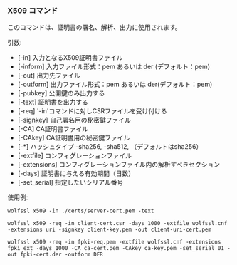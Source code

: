 ### X509 コマンド
このコマンドは、証明書の署名、解析、出力に使用されます。

引数:

- [-in] 入力となるX509証明書ファイル
- [-inform] 入力ファイル形式：pem あるいは der (デフォルト：pem)
- [-out] 出力先ファイル
- [-outform] 出力ファイル形式：pem あるいは der(デフォルト：pem)
- [-pubkey] 公開鍵のみ出力する
- [-text] 証明書を出力する
- [-req] '-in'コマンドに対しCSRファイルを受け付ける
- [-signkey] 自己署名用の秘密鍵ファイル
- [-CA] CA証明書ファイル
- [-CAkey] CA証明書用の秘密鍵ファイル
- [-*] ハッシュタイプ -sha256, -sha512, （デフォルトはsha256）
- [-extfile] コンフィグレーションファイル
- [-extensions] コンフィグレーションファイル内の解析すべきセクション
- [-days] 証明書に与える有効期間（日数）
- [-set_serial] 指定したいシリアル番号

使用例:

```
wolfssl x509 -in ./certs/server-cert.pem -text

wolfssl x509 -req -in client-cert.csr -days 1000 -extfile wolfssl.cnf -extensions uri -signkey client-key.pem -out client-uri-cert.pem

wolfssl x509 -req -in fpki-req.pem -extfile wolfssl.cnf -extensions fpki_ext -days 1000 -CA ca-cert.pem -CAkey ca-key.pem -set_serial 01 -out fpki-cert.der -outform DER
```
